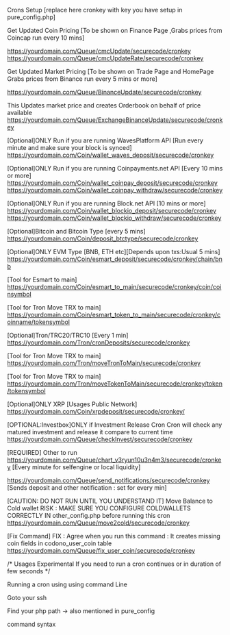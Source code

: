 Crons Setup [replace here cronkey with key you have setup in pure_config.php]

Get Updated Coin Pricing [To be shown on Finance Page ,Grabs prices from Coincap run every 10 mins] 

https://yourdomain.com/Queue/cmcUpdate/securecode/cronkey
https://yourdomain.com/Queue/cmcUpdateRate/securecode/cronkey

Get Updated Market Pricing [To be shown on Trade Page and HomePage Grabs prices from Binance run every 5 mins or more] 

https://yourdomain.com/Queue/BinanceUpdate/securecode/cronkey

This Updates market price and creates Orderbook on behalf of price available
https://yourdomain.com/Queue/ExchangeBinanceUpdate/securecode/cronkey


[Optional]ONLY Run if you are running WavesPlatform API [Run every minute and make sure your block is synced]
https://yourdomain.com/Coin/wallet_waves_deposit/securecode/cronkey


[Optional]ONLY Run if you are running Coinpayments.net API [Every 10 mins or more]
https://yourdomain.com/Coin/wallet_coinpay_deposit/securecode/cronkey
https://yourdomain.com/Coin/wallet_coinpay_withdraw/securecode/cronkey


[Optional]ONLY Run if you are running Block.net API [10 mins or more]
https://yourdomain.com/Coin/wallet_blockio_deposit/securecode/cronkey
https://yourdomain.com/Coin/wallet_blockio_withdraw/securecode/cronkey

[Optional]Bitcoin and Bitcoin Type [every 5 mins]
https://yourdomain.com/Coin/deposit_btctype/securecode/cronkey

[Optional]ONLY EVM Type [BNB, ETH etc][Depends upon txs:Usual 5 mins]
https://yourdomain.com/Coin/esmart_deposit/securecode/cronkey/chain/bnb

[Tool for Esmart to main]
https://yourdomain.com/Coin/esmart_to_main/securecode/cronkey/coin/coinsymbol

[Tool for Tron Move TRX to main]
https://yourdomain.com/Coin/esmart_token_to_main/securecode/cronkey/coinname/tokensymbol


[Optional]Tron/TRC20/TRC10 [Every 1 min]
https://yourdomain.com/Tron/cronDeposits/securecode/cronkey

[Tool for Tron Move TRX to main]
https://yourdomain.com/Tron/moveTronToMain/securecode/cronkey

[Tool for Tron Move TRX to main]
https://yourdomain.com/Tron/moveTokenToMain/securecode/cronkey/token/tokensymbol


[Optional]ONLY XRP [Usages Public Network]
https://yourdomain.com/Coin/xrpdeposit/securecode/cronkey/


[OPTIONAL:Investbox]ONLY if Investment Release Cron 
Cron will check any matured investment and release it compare to current time
https://yourdomain.com/Queue/checkInvest/securecode/cronkey



[REQUIRED] Other to run 
https://yourdomain.com/Queue/chart_v3ryun10u3n4m3/securecode/cronkey [Every minute for selfengine or local liquidity]

https://yourdomain.com/Queue/send_notifications/securecode/cronkey [Sends deposit and other notification : set for every min]


[CAUTION: DO NOT RUN UNTIL YOU UNDERSTAND IT] Move Balance to Cold wallet 
RISK : MAKE SURE YOU CONFIGURE COLDWALLETS CORRECTLY IN other_config.php before running this cron
https://yourdomain.com/Queue/move2cold/securecode/cronkey


[Fix Command]
FIX : Agree when you run this command : It creates missing coin fields in codono_user_coin table 
https://yourdomain.com/Queue/fix_user_coin/securecode/cronkey

/* Usages Experimental  If you need to run a cron continues or in duration of few seconds */

Running a cron using using command Line

Goto your ssh 

Find your php path -> also mentioned in pure_config

command syntax
